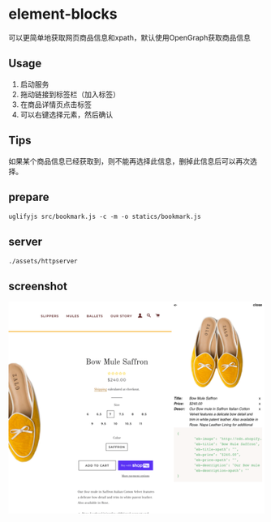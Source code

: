 # element-blocks

可以更简单地获取网页商品信息和xpath，默认使用OpenGraph获取商品信息

## Usage

1. 启动服务
2. 拖动链接到标签栏（加入标签）
3. 在商品详情页点击标签
4. 可以右键选择元素，然后确认

## Tips

如果某个商品信息已经获取到，则不能再选择此信息，删掉此信息后可以再次选择。

## prepare

```shell
uglifyjs src/bookmark.js -c -m -o statics/bookmark.js
```

## server

```shell
./assets/httpserver
```

## screenshot
![image](./screenshot/Screenshot.png)